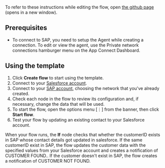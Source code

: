 To refer to these instructions while editing the flow, open [the github page](https://github.com/ot4i/app-connect-templates/blob/master/resources/markdown/Synchronize%20data%20between%20SAP%20and%20Saleforce%20whenever%20the%20salesforce%20contact%20is%20being%20updated_instructions.md) (opens in a new window).
## Prerequisites
- To connect to SAP, you need to setup the Agent while creating a connection. To edit or view the agent, use the Private network connections hamburger menu on the App Connect Dashboard.
## Using the template
1. Click **Create flow** to start using the template.
1. Connect to your [Salesforce account](https://developer.ibm.com/integration/docs/app-connect/how-to-guides-for-apps/use-ibm-app-connect-salesforce/).
1. Connect to your [SAP account](https://developer.ibm.com/integration/docs/app-connect/how-to-guides-for-apps/how-to-use-ibm-app-connect-with-sap/), choosing the network that you've already created.
1. Check each node in the flow to review its configuration and, if necessary, change the data that will be used.
1. To start the flow, open the options menu [&#8942;] from the banner, then click **Start flow**.
1. Test your flow by updating an existing contact to your Salesforce account.  
 
When your flow runs, the **If** node checks that whether the customerID exists in SAP whose contact details got updated in salesforce. If the same customerID exist in SAP, the flow updates the customer data with the specified values from your Salesforce account and creates a notification of CUSTOMER FOUND..  If the customer doesn't exist in SAP, the flow creates a notification of CUSTOMER NOT FOUND. 
